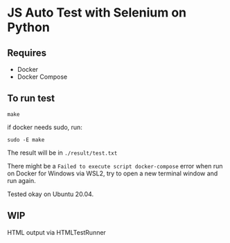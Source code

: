 # JS Auto Test with Selenium on Python

## Requires

- Docker
- Docker Compose

## To run test

`make`

if docker needs sudo, run:

`sudo -E make`

The result will be in `./result/test.txt`

There might be a `Failed to execute script docker-compose` error when run on Docker for Windows via WSL2,
try to open a new terminal window and run again.

Tested okay on Ubuntu 20.04.

## WIP

HTML output via HTMLTestRunner
